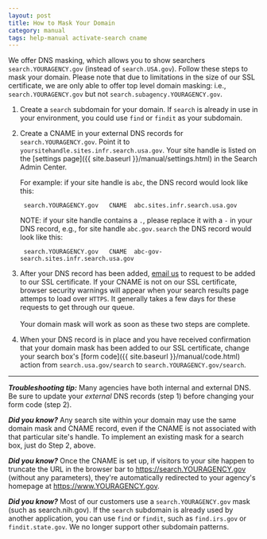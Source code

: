```yaml
---
layout: post
title: How to Mask Your Domain
category: manual
tags: help-manual activate-search cname 
---
```


We offer DNS masking, which allows you to show searchers `search.YOURAGENCY.gov` (instead of `search.USA.gov`). Follow these steps to mask your domain. Please note that due to limitations in the size of our SSL certificate, we are only able to offer top level domain masking: i.e., `search.YOURAGENCY.gov` but not `search.subagency.YOURAGENCY.gov`.

1. Create a `search` subdomain for your domain. If `search` is already in use in your environment, you could use `find` or `findit` as your subdomain.

2. Create a CNAME in your external DNS records for `search.YOURAGENCY.gov`. Point it to `yoursitehandle.sites.infr.search.usa.gov`. Your site handle is listed on the [settings page]({{ site.baseurl }}/manual/settings.html) in the Search Admin Center.
	
	For example: if your site handle is `abc`, the DNS record would look like this:
	
		search.YOURAGENCY.gov   CNAME  abc.sites.infr.search.usa.gov

	NOTE: if your site handle contains a `.`, please replace it with a `-` in your DNS record,  e.g., for site handle `abc.gov.search` the DNS record would look like this:

		search.YOURAGENCY.gov   CNAME  abc-gov-search.sites.infr.search.usa.gov
  
3. After your DNS record has been added, [email us](mailto:search@support.digitalgov.gov) to request to be added to our SSL certificate. If your CNAME is not on our SSL certificate, browser security warnings will appear when your search results page attemps to load over `HTTPS`. It generally takes a few days for these requests to get through our queue.<br><br>Your domain mask will work as soon as these two steps are complete.

4. When your DNS record is in place and you have received confirmation that your domain mask has been added to our SSL certificate, change your search box's [form code]({{ site.baseurl }}/manual/code.html) action from `search.usa.gov/search` to `search.YOURAGENCY.gov/search`. 

---

***Troubleshooting tip:*** Many agencies have both internal and external DNS. Be
sure to update your *external* DNS records (step 1) before changing your form code (step 2).

***Did you know?*** Any search site within your domain may use the same domain mask and CNAME record, even if the CNAME is not associated with that particular site's handle. To implement an existing mask for a search box, just do Step 2, above.

***Did you know?*** Once the CNAME is set up, if visitors to your site happen to truncate the URL in the browser bar to https://search.YOURAGENCY.gov (without any parameters), they're automatically redirected to your agency's homepage at https://www.YOURAGENCY.gov. 

***Did you know?*** Most of our customers use a `search.YOURAGENCY.gov` mask (such as search.nih.gov). If the `search` subdomain is already used by another application, you can use `find` or `findit`, such as `find.irs.gov` or `findit.state.gov`. We no longer support other subdomain patterns. 
